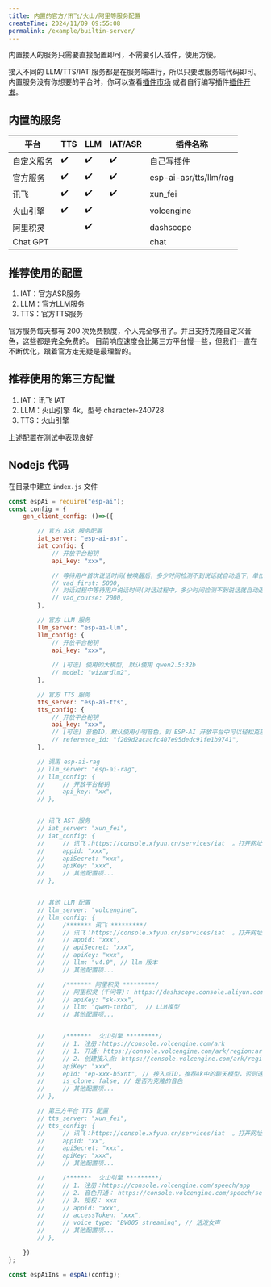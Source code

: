 ```yaml
---
title: 内置的官方/讯飞/火山/阿里等服务配置
createTime: 2024/11/09 09:55:08
permalink: /example/builtin-server/
---
```


内置接入的服务只需要直接配置即可，不需要引入插件，使用方便。

接入不同的 LLM/TTS/IAT 服务都是在服务端进行，所以只要改服务端代码即可。 
内置服务没有你想要的平台时，你可以查看[插件市场](https://dev.espai.fun/#/Plugin) 或者自行编写插件[插件开发](/plugin/intro/)。


##  内置的服务

| 平台       | TTS | LLM | IAT/ASR | 插件名称               |
| ---------- | --- | --- | ------- | ---------------------- |
| 自定义服务 | ✔️   | ✔️   | ✔️       | 自己写插件             |
| 官方服务   | ✔️   | ✔️   | ✔️       | esp-ai-asr/tts/llm/rag |
| 讯飞       | ✔️   | ✔️   | ✔️       | xun_fei                |
| 火山引擎   | ✔️   | ✔️   |         | volcengine             |
| 阿里积灵   |     | ✔️   |         | dashscope              |
| Chat GPT   |     |     |         | chat                   |



##  推荐使用的配置

1. IAT：官方ASR服务
2. LLM：官方LLM服务
3. TTS：官方TTS服务


官方服务每天都有 200 次免费额度，个人完全够用了。并且支持克隆自定义音色，这些都是完全免费的。
目前响应速度会比第三方平台慢一些，但我们一直在不断优化，跟着官方走无疑是最理智的。

##  推荐使用的第三方配置

1. IAT：讯飞 IAT
2. LLM：火山引擎 4k，型号 character-240728
3. TTS：火山引擎 

上述配置在测试中表现良好

##  Nodejs 代码

在目录中建立 `index.js` 文件

```js 
const espAi = require("esp-ai"); 
const config = { 
    gen_client_config: ()=>({ 

        // 官方 ASR 服务配置 
        iat_server: "esp-ai-asr",
        iat_config: {
            // 开放平台秘钥
            api_key: "xxx",

            // 等待用户首次说话时间(被唤醒后，多少时间检测不到说话就自动退下，单位 ms， 默认: 5000)
            // vad_first: 5000,
            // 对话过程中等待用户说话时间(对话过程中，多少时间检测不到说话就自动退下，单位 ms， 默认: 2000)
            // vad_course: 2000,
        }, 

        // 官方 LLM 服务
        llm_server: "esp-ai-llm",
        llm_config: { 
            // 开放平台秘钥
            api_key: "xxx",
            
            // [可选] 使用的大模型, 默认使用 qwen2.5:32b 
            // model: "wizardlm2",
        },

        // 官方 TTS 服务
        tts_server: "esp-ai-tts",
        tts_config: {  
            // 开放平台秘钥
            api_key: "xxx",
            // [可选] 音色ID，默认使用小明音色，到 ESP-AI 开放平台中可以轻松克隆音色或者使用别人的音色
            // reference_id: "f209d2acacfc407e95dedc91fe1b9741", 
        },

        // 调用 esp-ai-rag
        // llm_server: "esp-ai-rag",
        // llm_config: {
        //     // 开放平台秘钥 
        //     api_key: "xx", 
        // },


        // 讯飞 AST 服务
        // iat_server: "xun_fei", 
        // iat_config: {
        //     // 讯飞：https://console.xfyun.cn/services/iat  。打开网址后，右上角三个字段复制进来即可。
        //     appid: "xxx",
        //     apiSecret: "xxx",
        //     apiKey: "xxx", 
        //     // 其他配置项...
        // },


        // 其他 LLM 配置
        // llm_server: "volcengine",  
        // llm_config: {
        //     /******* 讯飞 *********/
        //     // 讯飞：https://console.xfyun.cn/services/iat  。打开网址后，右上角三个字段复制进来即可。
        //     // appid: "xxx",
        //     // apiSecret: "xxx",
        //     // apiKey: "xxx",
        //     // llm: "v4.0", // llm 版本
        //     // 其他配置项...

        //     /******* 阿里积灵 *********/
        //     // 阿里积灵（千问等）： https://dashscope.console.aliyun.com/apiKey
        //     // apiKey: "sk-xxx", 
        //     // llm: "qwen-turbo",  // LLM模型
        //     // 其他配置项...


        //     /*******  火山引擎 *********/
        //     // 1. 注册：https://console.volcengine.com/ark
        //     // 1. 开通: https://console.volcengine.com/ark/region:ark+cn-beijing/openManagement?LLM=%7B%7D&tab=LLM
        //     // 2. 创建接入点: https://console.volcengine.com/ark/region:ark+cn-beijing/endpoint
        //     apiKey: "xxx",
        //     epId: "ep-xxx-b5xnt", // 接入点ID，推荐4k中的聊天模型，否则速度都不行  
        //     is_clone: false, // 是否为克隆的音色
        //     // 其他配置项...
        // },

        // 第三方平台 TTS 配置
        // tts_server: "xun_fei",   
        // tts_config: {
        //     // 讯飞：https://console.xfyun.cn/services/iat  。打开网址后，右上角三个字段复制进来即可。
        //     appid: "xx",
        //     apiSecret: "xxx",
        //     apiKey: "xxx", 
        //     // 其他配置项...

        //     /*******  火山引擎 *********/
        //     // 1. 注册：https://console.volcengine.com/speech/app
        //     // 2. 音色开通： https://console.volcengine.com/speech/service/8?AppID=6359932705
        //     // 3. 授权： xxx 
        //     // appid: "xxx",
        //     // accessToken: "xxx", 
        //     // voice_type: "BV005_streaming", // 活泼女声 
        //     // 其他配置项...
        // }, 

    })
};

const espAiIns = espAi(config);

```
